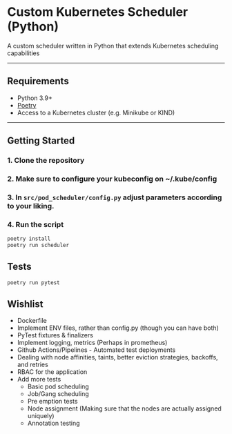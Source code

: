 # Custom Kubernetes Scheduler (Python)

A custom scheduler written in Python that extends Kubernetes scheduling capabilities

---

## Requirements

- Python 3.9+
- [Poetry](https://python-poetry.org/)
- Access to a Kubernetes cluster (e.g. Minikube or KIND)

---

## Getting Started

### 1. Clone the repository
### 2. Make sure to configure your kubeconfig on ~/.kube/config
### 3. In `src/pod_scheduler/config.py` adjust parameters according to your liking.
### 4. Run the script

```bash
poetry install
poetry run scheduler
```


## Tests
```bash
poetry run pytest
```

## Wishlist
- Dockerfile
- Implement ENV files, rather than config.py (though you can have both)
- PyTest fixtures & finalizers
- Implement logging, metrics (Perhaps in prometheus)
- Github Actions/Pipelines - Automated test deployments
- Dealing with node affinities, taints, better eviction strategies, backoffs, and retries
- RBAC for the application
- Add more tests
    - Basic pod scheduling
    - Job/Gang scheduling
    - Pre emption tests
    - Node assignment (Making sure that the nodes are actually assigned uniquely)
    - Annotation testing